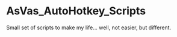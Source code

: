 # AsVas_AutoHotkey_Scripts
Small set of scripts to make my life... well, not easier, but different. 

